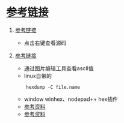 # [参考链接](http://www.wechall.net/challs)


1. [参考链接](http://www.wechall.net/challenge/training/get_sourced/index.php)
    * 点击右键查看源码

1. [参考链接](http://www.wechall.net/challenge/training/stegano1/index.php)
    * 通过图片编辑工具查看ascII值
    * linux自带的
    ```
        hexdump -C file.name
    ```
    * window winhex、nodepad++ hex插件
    * [参考资料](https://blog.csdn.net/binwalker/article/details/77716326)
    * [参考资料](https://blog.csdn.net/binwalker/article/details/77716326)
